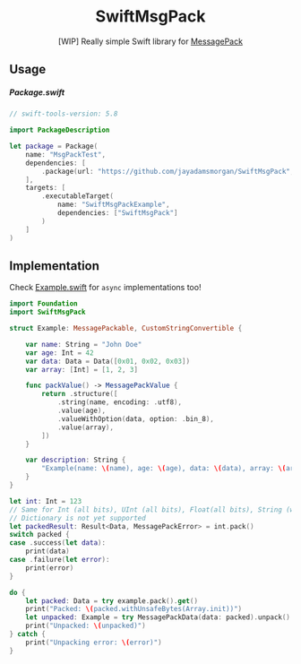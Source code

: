 <div align="center">

# SwiftMsgPack 

[WIP] Really simple Swift library for [MessagePack][msgpack]

</div>


## Usage

##### Package.swift

```swift
// swift-tools-version: 5.8

import PackageDescription

let package = Package(
    name: "MsgPackTest",
    dependencies: [
        .package(url: "https://github.com/jayadamsmorgan/SwiftMsgPack", branch: "main")
    ],
    targets: [
        .executableTarget(
            name: "SwiftMsgPackExample",
            dependencies: ["SwiftMsgPack"]
        )
    ]
)
```

## Implementation

Check [Example.swift][example] for `async` implementations too!

```swift
import Foundation
import SwiftMsgPack

struct Example: MessagePackable, CustomStringConvertible {

    var name: String = "John Doe"
    var age: Int = 42
    var data: Data = Data([0x01, 0x02, 0x03])
    var array: [Int] = [1, 2, 3]

    func packValue() -> MessagePackValue {
        return .structure([
            .string(name, encoding: .utf8),
            .value(age),
            .valueWithOption(data, option: .bin_8),
            .value(array),
        ])
    }

    var description: String {
        "Example(name: \(name), age: \(age), data: \(data), array: \(array)"
    }
}

let int: Int = 123
// Same for Int (all bits), UInt (all bits), Float(all bits), String (with encoding options), Arrays, etc
// Dictionary is not yet supported
let packedResult: Result<Data, MessagePackError> = int.pack()
switch packed {
case .success(let data):
    print(data)
case .failure(let error):
    print(error)
}

do {
    let packed: Data = try example.pack().get()
    print("Packed: \(packed.withUnsafeBytes(Array.init))")
    let unpacked: Example = try MessagePackData(data: packed).unpack().get()
    print("Unpacked: \(unpacked)")
} catch {
    print("Unpacking error: \(error)")
}
```

[msgpack]: https://msgpack.org
[example]: https://github.com/jayadamsmorgan/SwiftMsgPack/blob/main/Sources/Example/Example.swift
